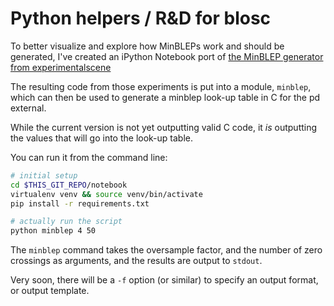 # Python helpers / R&D for blosc

To better visualize and explore how MinBLEPs work and should be generated, I've created an iPython Notebook port of [the MinBLEP generator from experimentalscene](http://www.experimentalscene.com/articles/minbleps.php)

The resulting code from those experiments is put into a module, `minblep`, which can then be used to generate a minblep look-up table in C for the pd external.

While the current version is not yet outputting valid C code, it *is* outputting the values that will go into the look-up table.

You can run it from the command line:

```bash
# initial setup
cd $THIS_GIT_REPO/notebook
virtualenv venv && source venv/bin/activate
pip install -r requirements.txt

# actually run the script
python minblep 4 50
```

The `minblep` command takes the oversample factor, and the number of zero crossings as arguments, and the results are output to `stdout`.

Very soon, there will be a `-f` option (or similar) to specify an output format, or output template.
